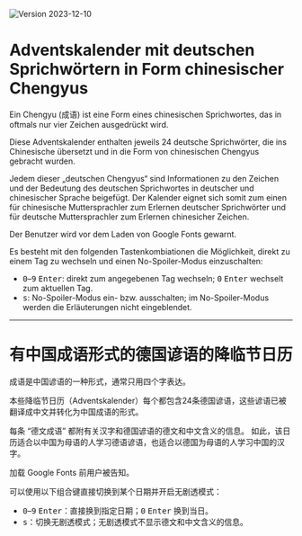 ![Version 2023-12-10](https://img.shields.io/badge/version-2023--12--19-blue)

# Adventskalender mit deutschen Sprichwörtern in Form chinesischer Chengyus

Ein Chengyu (成语) ist eine Form eines chinesischen Sprichwortes, das in oftmals nur vier Zeichen ausgedrückt wird. 

Diese Adventskalender enthalten jeweils 24 deutsche Sprichwörter, die ins Chinesische übersetzt und in die Form von chinesischen Chengyus gebracht wurden.

Jedem dieser „deutschen Chengyus“ sind Informationen zu den Zeichen und der Bedeutung des deutschen Sprichwortes in deutscher und chinesischer Sprache beigefügt. 
Der Kalender eignet sich somit zum einen für chinesische Muttersprachler zum Erlernen deutscher Sprichwörter und für deutsche Muttersprachler zum Erlernen chinesicher Zeichen.

Der Benutzer wird vor dem Laden von Google Fonts gewarnt. 

Es besteht mit den folgenden Tastenkombiationen die Möglichkeit, direkt zu einem Tag zu wechseln und einen No-Spoiler-Modus einzuschalten:

* <kbd>0</kbd>&ndash;<kbd>9</kbd> <kbd>Enter</kbd>: direkt zum angegebenen Tag wechseln; <kbd>0</kbd> <kbd>Enter</kbd> wechselt zum aktuellen Tag.
* <kbd>s</kbd>: No-Spoiler-Modus ein- bzw. ausschalten; im No-Spoiler-Modus werden die Erläuterungen nicht eingeblendet.

---

# 有中国成语形式的德国谚语的降临节日历

成语是中国谚语的一种形式，通常只用四个字表达。

本些降临节日历（Adventskalender）每个都包含24条德国谚语，这些谚语已被翻译成中文并转化为中国成语的形式。

每条 “德文成语” 都附有关汉字和德国谚语的德文和中文含义的信息。
如此，该日历适合以中国为母语的人学习德语谚语，也适合以德国为母语的人学习中国的汉字。

加载 Google Fonts 前用户被告知。

可以使用以下组合键直接切换到某个日期并开启无剧透模式：

* <kbd>0</kbd>&ndash;<kbd>9</kbd> <kbd>Enter</kbd>：直接换到指定日期；<kbd>0</kbd> <kbd>Enter</kbd> 换到当日。
* <kbd>s</kbd>：切换无剧透模式；无剧透模式不显示德文和中文含义的信息。
